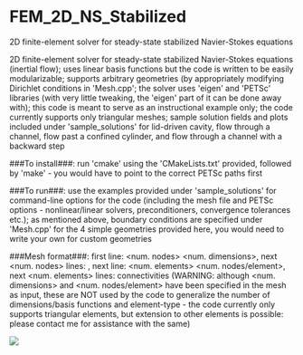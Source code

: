 # FEM_2D_NS_Stabilized

2D finite-element solver for steady-state stabilized Navier-Stokes equations

2D finite-element solver for steady-state stabilized Navier-Stokes equations (inertial flow); uses linear basis functions but the code is written to be easily modularizable; supports arbitrary geometries (by appropriately modifying Dirichlet conditions in 'Mesh.cpp'; the solver uses 'eigen' and 'PETSc' libraries (with very little tweaking, the 'eigen' part of it can be done away with); this code is meant to serve as an instructional example only; the code currently supports only triangular meshes; sample solution fields and plots included under 'sample_solutions' for lid-driven cavity, flow through a channel, flow past a confined cylinder, and flow through a channel with a backward step

###To install###: run 'cmake' using the 'CMakeLists.txt' provided, followed by 'make' - you would have to point to the correct PETSc paths first

###To run###: use the examples provided under 'sample_solutions' for command-line options for the code (including the mesh file and PETSc options - nonlinear/linear solvers, preconditioners, convergence tolerances etc.); as mentioned above, boundary conditions are specified under 'Mesh.cpp' for the 4 simple geometries provided here, you would need to write your own for custom geometries

###Mesh format###: first line: <num. nodes> <num. dimensions>, next <num. nodes> lines: <node x-coord.> <node y-coord.>, next line: <num. elements> <num. nodes/element>, next <num. elements> lines: connectivities (WARNING: although <num. dimensions> and <num. nodes/element> have been specified in the mesh as input, these are NOT used by the code to generalize the number of dimensions/basis functions and element-type - the code currently only supports triangular elements, but extension to other elements is possible: please contact me for assistance with the same)
  
![](https://github.com/AdityaSub/FEM_2D_NS_Stabilized/blob/master/sample_solutions/NS_output.png=250x250)
